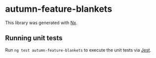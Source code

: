 # autumn-feature-blankets

This library was generated with [Nx](https://nx.dev).

## Running unit tests

Run `ng test autumn-feature-blankets` to execute the unit tests via [Jest](https://jestjs.io).
